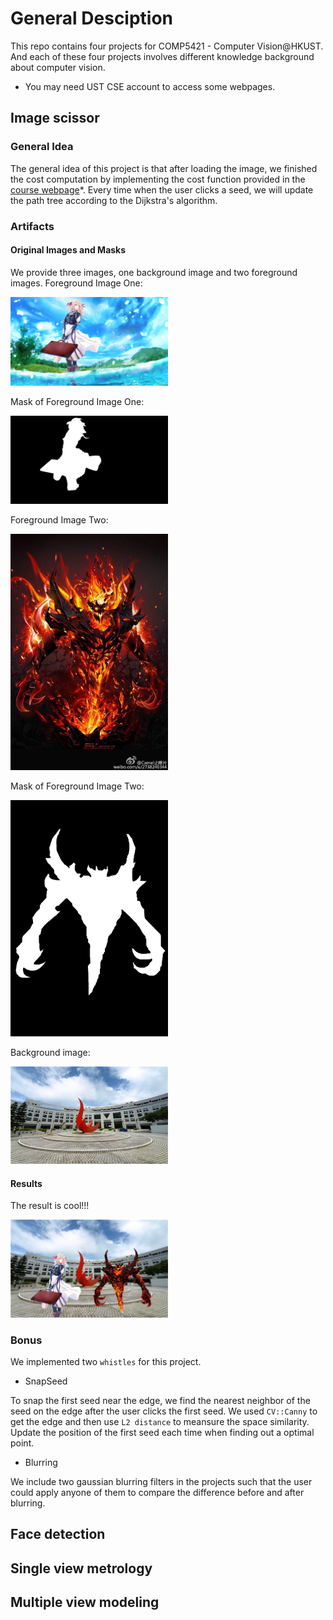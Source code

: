 # General Desciption

This repo contains four projects for COMP5421 - Computer Vision@HKUST. And each of these four projects involves different knowledge background about computer vision.

* You may need UST CSE account to access some webpages.

## Image scissor

### General Idea

The general idea of this project is that after loading the image, we finished the cost computation by implementing the cost function provided in the [course webpage](https://course.cse.ust.hk/comp5421/Password_Only/projects/iscissor/index.html)*. Every time when the user clicks a seed, we will update the path tree according to the Dijkstra's algorithm.

### Artifacts

#### Original Images and Masks

We provide three images, one background image and two foreground images.
Foreground Image One:

<img src = "./iScissor/artifact/girl.jpg" width = "50%" height = "50%">

Mask of Foreground Image One:

<img src = "./iScissor/artifact/girl_mask.png" width = "50%" height = "50%">

Foreground Image Two:

<img src = "./iScissor/artifact/sf.jpg" width = "50%" height = "50%">

Mask of Foreground Image Two:

<img src = "./iScissor/artifact/sf_mask.png" width = "50%" height = "50%">

Background image:

<img src = "./iScissor/artifact/hkust.jpg" width = "50%" height = "50%">

#### Results

The result is cool!!!

<img src = "./iScissor/artifact/artifact.jpg" width = "50%" height = "50%">


### Bonus

We implemented two ```whistles``` for this project.

- SnapSeed

To snap the first seed near the edge, we find the nearest neighbor of the seed on the edge after the user clicks the first seed. We used ```CV::Canny``` to get the edge and then use ```L2 distance``` to meansure the space similarity. Update the position of the first seed each time when finding out a optimal point.

- Blurring

We include two gaussian blurring filters in the projects such that the user could apply anyone of them to compare the difference before and after blurring.

## Face detection

## Single view metrology

## Multiple view modeling
